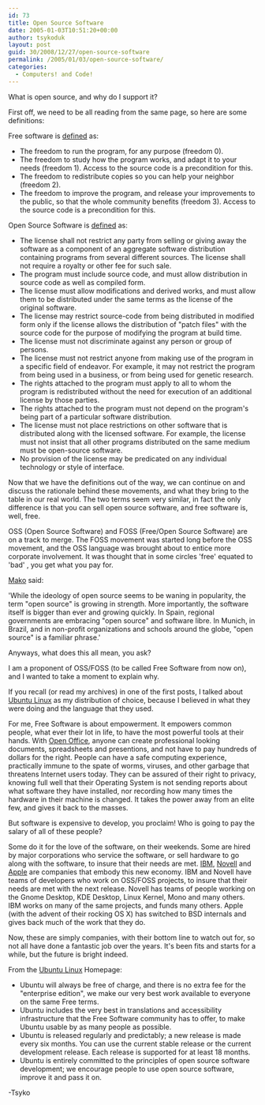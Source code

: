 ```yaml
---
id: 73
title: Open Source Software
date: 2005-01-03T10:51:20+00:00
author: tsykoduk
layout: post
guid: 30/2008/12/27/open-source-software
permalink: /2005/01/03/open-source-software/
categories:
  - Computers! and Code!
---
```

What is open source, and why do I support it?
<!--more-->

First off, we need to be all reading from the same page, so here are some definitions:

Free software is [defined](http://www.gnu.org/philosophy/free-sw.html) as:

* The freedom to run the program, for any purpose (freedom 0). 
* The freedom to study how the program works, and adapt it to your needs (freedom 1). Access to the source code is a precondition for this. 
* The freedom to redistribute copies so you can help your neighbor (freedom 2). 
* The freedom to improve the program, and release your improvements to the public, so that the whole community benefits (freedom 3). Access to the source code is a precondition for this.

Open Source Software is [defined](http://www.opensource.org/docs/definition.php) as:

* The license shall not restrict any party from selling or giving away the software as a component of an aggregate software distribution containing programs from several different sources. The license shall not require a royalty or other fee for such sale.
* The program must include source code, and must allow distribution in source code as well as compiled form.
* The license must allow modifications and derived works, and must allow them to be distributed under the same terms as the license of the original software.
* The license may restrict source-code from being distributed in modified form only if the license allows the distribution of "patch files" with the source code for the purpose of modifying the program at build time.
* The license must not discriminate against any person or group of persons.
* The license must not restrict anyone from making use of the program in a specific field of endeavor. For example, it may not restrict the program from being used in a business, or from being used for genetic research.
* The rights attached to the program must apply to all to whom the program is redistributed without the need for execution of an additional license by those parties.
* The rights attached to the program must not depend on the program's being part of a particular software distribution. 
* The license must not place restrictions on other software that is distributed along with the licensed software. For example, the license must not insist that all other programs distributed on the same medium must be open-source software.
* No provision of the license may be predicated on any individual technology or style of interface.

Now that we have the definitions out of the way, we can continue on and discuss the rationale behind these movements, and what they bring to the table in our real world. The two terms seem very similar, in fact the only difference is that you can sell open source software, and free software is, well, free.

OSS (Open Source Software) and FOSS (Free/Open Source Software) are on a track to merge. The FOSS movement was started long before the OSS movement, and the OSS language was brought about to entice more corporate involvement. It was thought that in some circles 'free' equated to 'bad' , you get what you pay for.

[Mako](http://mako.yukidoke.org/copyrighteous/freesoftware/20041231-00.html) said:

'While the ideology of open source seems to be waning in popularity, the term "open source" is growing in strength. More importantly, the software itself is bigger than ever and growing quickly. In Spain, regional governments are embracing "open source" and software libre. In Munich, in Brazil, and in non-profit organizations and schools around the globe, "open source" is a familiar phrase.'

Anyways, what does this all mean, you ask?

I am a proponent of OSS/FOSS (to be called Free Software from now on), and I wanted to take a moment to explain why.

If you recall (or read my archives) in one of the first posts, I talked about [Ubuntu Linux](http://www.ubuntulinux.org) as my distribution of choice, because I believed in what they were doing and the language that they used.

For me, Free Software is about empowerment. It empowers common people, what ever their lot in life, to have the most powerful tools at their hands. With [Open Office](http://www.openoffice.org), anyone can create professional looking documents, spreadsheets and presentions, and not have to pay hundreds of dollars for the right. People can have a safe computing experience, practically immune to the spate of worms, viruses, and other garbage that threatens Internet users today. They can be assured of their right to privacy, knowing full well that their Operating System is not sending reports about what software they have installed, nor recording how many times the hardware in their machine is changed. It takes the power away from an elite few, and gives it back to the masses. 

But software is expensive to develop, you proclaim! Who is going to pay the salary of all of these people?

Some do it for the love of the software, on their weekends. Some are hired by major corporations who service the software, or sell hardware to go along with the software, to insure that their needs are met. [IBM](http://www-136.ibm.com/developerworks/opensource/index.html), [Novell](http://developer.novell.com/ndk/qstart/opensource.htm) and [Apple](http://developer.apple.com/darwin/) are companies that embody this new economy. IBM and Novell have teams of developers who work on OSS/FOSS projects, to insure that their needs are met with the next release. Novell has teams of people working on the Gnome Desktop, KDE Desktop, Linux Kernel, Mono and many others. IBM works on many of the same projects, and funds many others. Apple (with the advent of their rocking OS X) has switched to BSD internals and gives back much of the work that they do.

Now, these are simply companies, with their bottom line to watch out for, so not all have done a fantastic job over the years. It's been fits and starts for a while, but the future is bright indeed.

From the [Ubuntu Linux](http://www.ubuntulinux.org) Homepage:

* Ubuntu will always be free of charge, and there is no extra fee for the "enterprise edition", we make our very best work available to everyone on the same Free terms. 
* Ubuntu includes the very best in translations and accessibility infrastructure that the Free Software community has to offer, to make Ubuntu usable by as many people as possible. 
* Ubuntu is released regularly and predictably; a new release is made every six months. You can use the current stable release or the current development release. Each release is supported for at least 18 months. 
* Ubuntu is entirely committed to the principles of open source software development; we encourage people to use open source software, improve it and pass it on.

-Tsyko